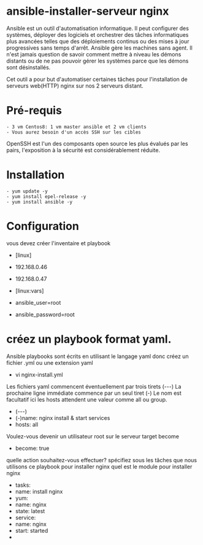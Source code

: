 # ansible-installer-serveur nginx
Ansible est un outil d'automatisation informatique. Il peut configurer des systèmes, déployer des logiciels et orchestrer des tâches informatiques plus avancées telles que des déploiements continus ou des mises à jour progressives sans temps d'arrêt. Ansible gère les machines sans agent. Il n'est jamais question de savoir comment mettre à niveau les démons distants ou de ne pas pouvoir gérer les systèmes parce que les démons sont désinstallés.

Cet outil a pour but d'automatiser certaines tâches pour l'installation de serveurs web(HTTP) nginx sur nos 2 serveurs distant.
# Pré-requis
    - 3 vm Centos8: 1 vm master ansible et 2 vm clients
    - Vous aurez besoin d'un accès SSH sur les cibles
OpenSSH est l'un des composants open source les plus évalués par les pairs, l'exposition à la sécurité est considérablement réduite.
# Installation
    - yum update -y
    - yum install epel-release -y 
    - yum install ansible -y
# Configuration
vous devez créer l'inventaire et playbook
  - [linux]
  - 192.168.0.46
  - 192.168.0.47
 
  - [linux:vars]
  - ansible_user=root
  - ansible_password=root
 
# créez un playbook format yaml.
Ansible playbooks sont écrits en utilisant le langage yaml donc créez un fichier .yml ou une extension yaml
  - vi nginx-install.yml

Les fichiers yaml commencent éventuellement par trois tirets (---)
La prochaine ligne immédiate commence par un seul tiret (-)
Le nom est facultatif ici les hosts attendent une valeur comme all ou group.

  - (---)
  - (-)name: nginx install & start services
  - hosts: all
  
Voulez-vous devenir un utilisateur root sur le serveur target become 
  - become: true

quelle action souhaitez-vous effectuer? spécifiez sous les tâches que nous utilisons ce playbook pour installer nginx
quel est le module pour installer nginx
  - tasks:
  - name: install nginx
  - yum:
  - name: nginx
  - state: latest
  - service:
  - name: nginx
  - start: started
  - 

